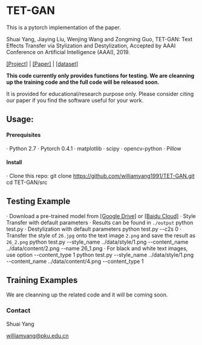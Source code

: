 # TET-GAN

This is a pytorch implementation of the paper.

Shuai Yang, Jiaying Liu, Wenjing Wang and Zongming Guo, 
TET-GAN: Text Effects Transfer via Stylization and Destylization, 
Accepted by AAAI Conference on Artificial Intelligence (AAAI), 2019.

[[Project]](http://www.icst.pku.edu.cn/struct/Projects/TETGAN.html) | [[Paper]](https://arxiv.org/abs/1812.06384) | [[dataset]](http://www.icst.pku.edu.cn/struct/Projects/TETGAN.html)

**This code currently only provides functions for testing. We are cleanning up the training code and the full code will be released soon.**

It is provided for educational/research purpose only. Please consider citing our paper if you find the software useful for your work.


## Usage: 

#### Prerequisites
· Python 2.7
· Pytorch 0.4.1
· matplotlib
· scipy
· opencv-python
· Pillow

#### Install
· Clone this repo:
    git clone https://github.com/williamyang1991/TET-GAN.git
    cd TET-GAN/src

## Testing Example

· Download a pre-trained model from [[Google Drive]](https://drive.google.com/file/d/1pNOE4COeoXp_-N4IogNS-GavCBbZJtw1/view?usp=sharing) or [[Baidu Cloud]](https://pan.baidu.com/s/1yK6wM0famUwu25s1v92Emw)
· Style Transfer with default parameters
  · Results can be found in `./output`
    python test.py
· Destylization with default parameters
    python test.py --c2s 0
· Transfer the style of `26.jpg` onto the text image `2.png` and save the result as `26_2.png`
    python test.py --style_name ../data/style/1.png --content_name ../data/content/2.png --name 26_1.png
· For black and white text images, use option --content_type 1
    python test.py --style_name ../data/style/1.png --content_name ../data/content/4.png --content_type 1

## Training Examples

We are cleanning up the related code and it will be coming soon.

### Contact

Shuai Yang

williamyang@pku.edu.cn
